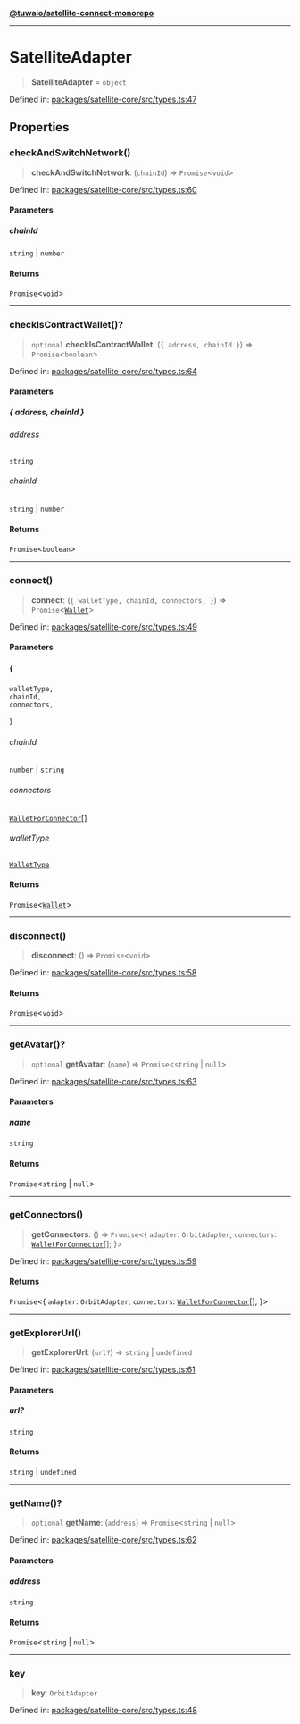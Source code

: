 [**@tuwaio/satellite-connect-monorepo**](../../../README.md)

***

# SatelliteAdapter

> **SatelliteAdapter** = `object`

Defined in: [packages/satellite-core/src/types.ts:47](https://github.com/TuwaIO/satellite-connect/blob/9d1ad32f8af8fc6063a3d0617e2ab1bd902762ad/packages/satellite-core/src/types.ts#L47)

## Properties

### checkAndSwitchNetwork()

> **checkAndSwitchNetwork**: (`chainId`) => `Promise`\<`void`\>

Defined in: [packages/satellite-core/src/types.ts:60](https://github.com/TuwaIO/satellite-connect/blob/9d1ad32f8af8fc6063a3d0617e2ab1bd902762ad/packages/satellite-core/src/types.ts#L60)

#### Parameters

##### chainId

`string` | `number`

#### Returns

`Promise`\<`void`\>

***

### checkIsContractWallet()?

> `optional` **checkIsContractWallet**: (`{ address, chainId }`) => `Promise`\<`boolean`\>

Defined in: [packages/satellite-core/src/types.ts:64](https://github.com/TuwaIO/satellite-connect/blob/9d1ad32f8af8fc6063a3d0617e2ab1bd902762ad/packages/satellite-core/src/types.ts#L64)

#### Parameters

##### \{ address, chainId \}

###### address

`string`

###### chainId

`string` \| `number`

#### Returns

`Promise`\<`boolean`\>

***

### connect()

> **connect**: (`{
    walletType,
    chainId,
    connectors,
  }`) => `Promise`\<[`Wallet`](Wallet.md)\>

Defined in: [packages/satellite-core/src/types.ts:49](https://github.com/TuwaIO/satellite-connect/blob/9d1ad32f8af8fc6063a3d0617e2ab1bd902762ad/packages/satellite-core/src/types.ts#L49)

#### Parameters

##### \{
    walletType,
    chainId,
    connectors,
  \}

###### chainId

`number` \| `string`

###### connectors

[`WalletForConnector`](WalletForConnector.md)[]

###### walletType

[`WalletType`](../enumerations/WalletType.md)

#### Returns

`Promise`\<[`Wallet`](Wallet.md)\>

***

### disconnect()

> **disconnect**: () => `Promise`\<`void`\>

Defined in: [packages/satellite-core/src/types.ts:58](https://github.com/TuwaIO/satellite-connect/blob/9d1ad32f8af8fc6063a3d0617e2ab1bd902762ad/packages/satellite-core/src/types.ts#L58)

#### Returns

`Promise`\<`void`\>

***

### getAvatar()?

> `optional` **getAvatar**: (`name`) => `Promise`\<`string` \| `null`\>

Defined in: [packages/satellite-core/src/types.ts:63](https://github.com/TuwaIO/satellite-connect/blob/9d1ad32f8af8fc6063a3d0617e2ab1bd902762ad/packages/satellite-core/src/types.ts#L63)

#### Parameters

##### name

`string`

#### Returns

`Promise`\<`string` \| `null`\>

***

### getConnectors()

> **getConnectors**: () => `Promise`\<\{ `adapter`: `OrbitAdapter`; `connectors`: [`WalletForConnector`](WalletForConnector.md)[]; \}\>

Defined in: [packages/satellite-core/src/types.ts:59](https://github.com/TuwaIO/satellite-connect/blob/9d1ad32f8af8fc6063a3d0617e2ab1bd902762ad/packages/satellite-core/src/types.ts#L59)

#### Returns

`Promise`\<\{ `adapter`: `OrbitAdapter`; `connectors`: [`WalletForConnector`](WalletForConnector.md)[]; \}\>

***

### getExplorerUrl()

> **getExplorerUrl**: (`url?`) => `string` \| `undefined`

Defined in: [packages/satellite-core/src/types.ts:61](https://github.com/TuwaIO/satellite-connect/blob/9d1ad32f8af8fc6063a3d0617e2ab1bd902762ad/packages/satellite-core/src/types.ts#L61)

#### Parameters

##### url?

`string`

#### Returns

`string` \| `undefined`

***

### getName()?

> `optional` **getName**: (`address`) => `Promise`\<`string` \| `null`\>

Defined in: [packages/satellite-core/src/types.ts:62](https://github.com/TuwaIO/satellite-connect/blob/9d1ad32f8af8fc6063a3d0617e2ab1bd902762ad/packages/satellite-core/src/types.ts#L62)

#### Parameters

##### address

`string`

#### Returns

`Promise`\<`string` \| `null`\>

***

### key

> **key**: `OrbitAdapter`

Defined in: [packages/satellite-core/src/types.ts:48](https://github.com/TuwaIO/satellite-connect/blob/9d1ad32f8af8fc6063a3d0617e2ab1bd902762ad/packages/satellite-core/src/types.ts#L48)
